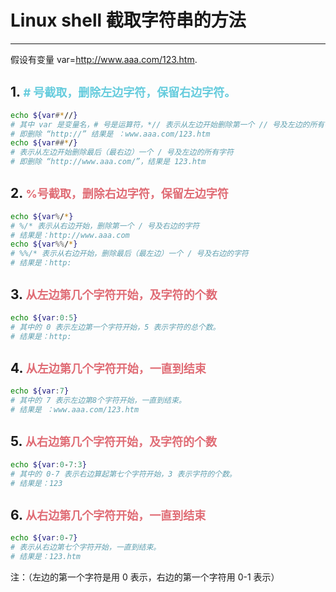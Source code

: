 # **Linux shell 截取字符串的方法**

---
<!-- vscode-markdown-toc -->

<!-- vscode-markdown-toc-config
    numbering=true
    autoSave=true
    /vscode-markdown-toc-config -->
<!-- /vscode-markdown-toc -->

假设有变量 var=http://www.aaa.com/123.htm.

## 1. <font color="#66ccdd" size="4"> # 号截取，删除左边字符，保留右边字符。</font>

```bash	
echo ${var#*//}
# 其中 var 是变量名，# 号是运算符，*// 表示从左边开始删除第一个 // 号及左边的所有字符
# 即删除 “http://” 结果是 ：www.aaa.com/123.htm
echo ${var##*/}
# 表示从左边开始删除最后（最右边）一个 / 号及左边的所有字符
# 即删除 “http://www.aaa.com/”，结果是 123.htm
```

## 2. <font color="#e06c75" size="4"> %号截取，删除右边字符，保留左边字符</font>

```bash	
echo ${var%/*}
# %/* 表示从右边开始，删除第一个 / 号及右边的字符
# 结果是：http://www.aaa.com
echo ${var%%/*}
# %%/* 表示从右边开始，删除最后（最左边）一个 / 号及右边的字符
# 结果是：http:

```

## 3. <font color="#e06c75" size="4"> 从左边第几个字符开始，及字符的个数 </font>

```bash	
echo ${var:0:5}
# 其中的 0 表示左边第一个字符开始，5 表示字符的总个数。
# 结果是：http:
```

## 4. <font color="#e06c75" size="4"> 从左边第几个字符开始，一直到结束</font>

```bash
echo ${var:7}
# 其中的 7 表示左边第8个字符开始，一直到结束。
# 结果是 ：www.aaa.com/123.htm
```

## 5. <font color="#e06c75" size="4"> 从右边第几个字符开始，及字符的个数 </font>

```bash
echo ${var:0-7:3}
# 其中的 0-7 表示右边算起第七个字符开始，3 表示字符的个数。
# 结果是：123
```

## 6. <font color="#e06c75" size="4"> 从右边第几个字符开始，一直到结束 </font>
```bash
echo ${var:0-7}
# 表示从右边第七个字符开始，一直到结束。
# 结果是：123.htm
```

注：（左边的第一个字符是用 0 表示，右边的第一个字符用 0-1 表示）


